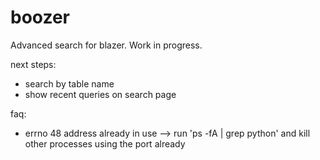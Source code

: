 # boozer
Advanced search for blazer.  Work in progress.

next steps:
* search by table name
* show recent queries on search page

faq:
* errno 48 address already in use --> run 'ps -fA | grep python' and kill other processes using the port already
